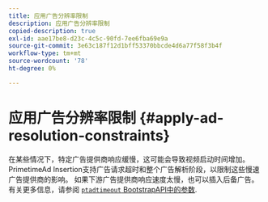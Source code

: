 ```yaml
---
title: 应用广告分辨率限制
description: 应用广告分辨率限制
copied-description: true
exl-id: aae17be8-d23c-4c5c-90fd-7ee6fba69e9a
source-git-commit: 3e63c187f12d1bff53370bbcde4d6a77f58f3b4f
workflow-type: tm+mt
source-wordcount: '78'
ht-degree: 0%

---
```


# 应用广告分辨率限制 {#apply-ad-resolution-constraints}

在某些情况下，特定广告提供商响应缓慢，这可能会导致视频启动时间增加。 PrimetimeAd Insertion支持广告请求超时和整个广告解析阶段，以限制这些慢速广告提供商的影响。  如果下游广告提供商响应速度太慢，也可以插入后备广告。  有关更多信息，请参阅 [`ptadtimeout` BootstrapAPI中的参数](/help/primetime-ad-insertion/technical-reference/bootstrap-api.md).
